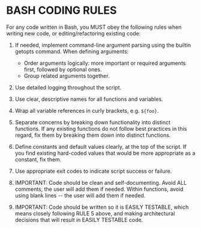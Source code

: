 # BASH CODING RULES

For any code written in Bash, you MUST obey the following rules when writing new code, or editing/refactoring existing code:

1. If needed, implement command-line argument parsing using the builtin getopts command. When defining arguments:
   * Order arguments logically: more important or required arguments first, followed by optional ones.
   * Group related arguments together.

2. Use detailed logging throughout the script.

3. Use clear, descriptive names for all functions and variables.

4. Wrap all variable references in curly brackets, e.g. `${foo}`.

5. Separate concerns by breaking down functionality into distinct functions. If any existing  functions do not follow best practices in this regard, fix them by breaking them down into distinct functions.

6. Define constants and default values clearly, at the top of the script. If you find existing hard-coded values that would be more appropriate as a constant, fix them.

7. Use appropriate exit codes to indicate script success or failure.

8. IMPORTANT: Code should be clean and self-documenting. Avoid ALL comments, the user will add them if needed. Within functions, avoid using blank lines -- the user will add them if needed.

9. IMPORTANT: Code should be written so it is EASILY TESTABLE, which means closely following RULE 5 above, and making architectural decisions that will result in EASILY TESTABLE code.
